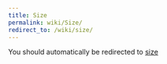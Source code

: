 ```yaml
---
title: Size
permalink: wiki/Size/
redirect_to: /wiki/size/
---
```


You should automatically be redirected to [size](/wiki/size/)
